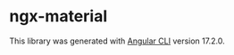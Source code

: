 # ngx-material

This library was generated with [Angular CLI](https://github.com/angular/angular-cli) version 17.2.0.
